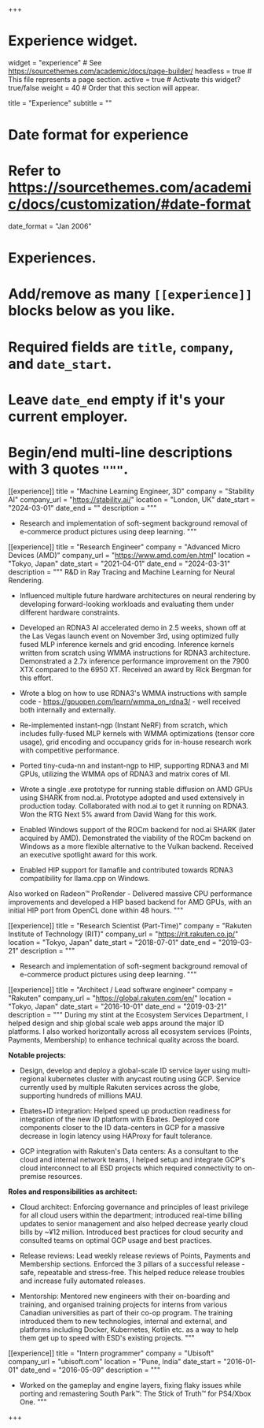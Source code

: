 +++
# Experience widget.
widget = "experience"  # See https://sourcethemes.com/academic/docs/page-builder/
headless = true  # This file represents a page section.
active = true  # Activate this widget? true/false
weight = 40  # Order that this section will appear.

title = "Experience"
subtitle = ""

# Date format for experience
#   Refer to https://sourcethemes.com/academic/docs/customization/#date-format
date_format = "Jan 2006"

# Experiences.
#   Add/remove as many `[[experience]]` blocks below as you like.
#   Required fields are `title`, `company`, and `date_start`.
#   Leave `date_end` empty if it's your current employer.
#   Begin/end multi-line descriptions with 3 quotes `"""`.

[[experience]]
  title = "Machine Learning Engineer, 3D"
  company = "Stability AI"
  company_url = "https://stability.ai/"
  location = "London, UK"
  date_start = "2024-03-01"
  date_end = ""
  description = """
  * Research and implementation of soft-segment background removal of e-commerce product pictures using deep learning.
  """

[[experience]]
  title = "Research Engineer"
  company = "Advanced Micro Devices (AMD)"
  company_url = "https://www.amd.com/en.html"
  location = "Tokyo, Japan"
  date_start = "2021-04-01"
  date_end = "2024-03-31"
  description = """
  R&D in Ray Tracing and Machine Learning for Neural Rendering.

  * Influenced multiple future hardware architectures on neural rendering by developing forward-looking workloads and evaluating them under different hardware constraints.

  * Developed an RDNA3 AI accelerated demo in 2.5 weeks, shown off at the Las Vegas launch event on November 3rd, using optimized fully fused MLP inference kernels and grid encoding. Inference kernels written from scratch using WMMA instructions for RDNA3 architecture. Demonstrated a 2.7x inference performance improvement on the 7900 XTX compared to the 6950 XT. Received an award by Rick Bergman for this effort. 

  * Wrote a blog on how to use RDNA3's WMMA instructions with sample code - https://gpuopen.com/learn/wmma_on_rdna3/ - well received both internally and externally.

  * Re-implemented instant-ngp (Instant NeRF) from scratch, which includes fully-fused MLP kernels with WMMA optimizations (tensor core usage), grid encoding and occupancy grids for in-house research work with competitive performance.

  * Ported tiny-cuda-nn and instant-ngp to HIP, supporting RDNA3 and MI GPUs, utilizing the WMMA ops of RDNA3 and matrix cores of MI.

  * Wrote a single .exe prototype for running stable diffusion on AMD GPUs using SHARK from nod.ai. Prototype adopted and used extensively in production today. Collaborated with nod.ai to get it running on RDNA3. Won the RTG Next 5% award from David Wang for this work.

  * Enabled Windows support of the ROCm backend for nod.ai SHARK (later acquired by AMD). Demonstrated the viability of the ROCm backend on Windows as a more flexible alternative to the Vulkan backend. Received an executive spotlight award for this work.

  * Enabled HIP support for llamafile and contributed towards RDNA3 compatibility for llama.cpp on Windows.

  Also worked on Radeon™ ProRender - Delivered massive CPU performance improvements and developed a HIP based backend for AMD GPUs, with an initial HIP port from OpenCL done within 48 hours.
  """

[[experience]]
  title = "Research Scientist (Part-Time)"
  company = "Rakuten Institute of Technology (RIT)"
  company_url = "https://rit.rakuten.co.jp/"
  location = "Tokyo, Japan"
  date_start = "2018-07-01"
  date_end = "2019-03-21"
  description = """
  * Research and implementation of soft-segment background removal of e-commerce product pictures using deep learning.
  """

[[experience]]
  title = "Architect / Lead software engineer"
  company = "Rakuten"
  company_url = "https://global.rakuten.com/en/"
  location = "Tokyo, Japan"
  date_start = "2016-10-01"
  date_end = "2019-03-21"
  description = """
  During my stint at the Ecosystem Services Department, I helped design and ship global scale web apps around the major ID platforms. I also worked horizontally across all ecosystem services (Points, Payments, Membership) to enhance technical quality across the board.
  	
  **Notable projects:**
  	
  * Design, develop and deploy a global-scale ID service layer using multi-regional kubernetes cluster with anycast routing using GCP. Service currently used by multiple Rakuten services across the globe, supporting hundreds of millions MAU.

  * Ebates+ID integration: Helped speed up production readiness for integration of the new ID platform with Ebates. Deployed core components closer to the ID data-centers in GCP for a massive decrease in login latency using HAProxy for fault tolerance.
  	
  * GCP integration with Rakuten's Data centers: As a consultant to the cloud and internal network teams, I helped setup and integrate GCP's cloud interconnect to all ESD projects which required connectivity to on-premise resources.

  **Roles and responsibilities as architect:**
  	
  * Cloud architect: Enforcing governance and principles of least privilege for all cloud users within the department; introduced real-time billing updates to senior management and also helped decrease yearly cloud bills by ~¥12 million. Introduced best practices for cloud security and consulted teams on optimal GCP usage and best practices.

  * Release reviews: Lead weekly release reviews of Points, Payments and Membership sections. Enforced the 3 pillars of a successful release - safe, repeatable and stress-free. This helped reduce release troubles and increase fully automated releases.

  * Mentorship: Mentored new engineers with their on-boarding and training, and organised training projects for interns from various Canadian universities as part of their co-op program. The training introduced them to new technologies, internal and external, and platforms including Docker, Kubernetes, Kotlin etc. as a way to help them get up to speed with ESD's existing projects.
	"""

[[experience]]
  title = "Intern programmer"
  company = "Ubisoft"
  company_url = "ubisoft.com"
  location = "Pune, India"
  date_start = "2016-01-01"
  date_end = "2016-05-09"
  description = """
  * Worked on the gameplay and engine layers, fixing flaky issues while porting and remastering South Park™: The Stick of Truth™ for PS4/Xbox One.
  """

+++
